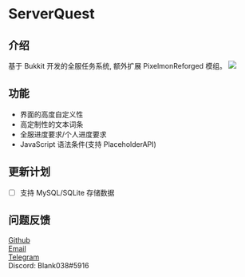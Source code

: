 # ServerQuest
## 介绍
基于 Bukkit 开发的全服任务系统, 额外扩展 PixelmonReforged 模组。
![](https://image.mc9y.com/2021/11/18/2dda9348168f3.png)

## 功能
* 界面的高度自定义性
* 高定制性的文本词条
* 全服进度要求/个人进度要求
* JavaScript 语法条件(支持 PlaceholderAPI)

## 更新计划
- [ ] 支持 MySQL/SQLite 存储数据

## 问题反馈
[Github](https://github.com/Blank038/ServerQuest/issues)  
[Email](mailto:admin@mc9y.com)  
[Telegram](https://t.me/Blank038)  
Discord: Blank038#5916